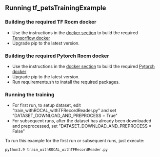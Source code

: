 ## Running tf_petsTrainingExample

### Building the required TF Rocm docker
* Use the instructions in the [docker section](https://github.com/GPUOpen-ProfessionalCompute-Libraries/MIVisionX/tree/master/docker) to build the required [Tensorflow docker](https://github.com/GPUOpen-ProfessionalCompute-Libraries/MIVisionX/tree/master/docker/tensorflow)
* Upgrade pip to the latest version.

### Building the required Pytorch Rocm docker
* Use the instructions in the [docker section](https://github.com/GPUOpen-ProfessionalCompute-Libraries/MIVisionX/tree/master/docker) to build the required [Pytorch docker](https://github.com/GPUOpen-ProfessionalCompute-Libraries/MIVisionX/tree/master/docker/pytorch)
* Upgrade pip to the latest version.
* Run requirements.sh to install the required packages.

### Running the training

* For first run, to setup dataset, edit "train_withROCAL_withTFRecordReader.py" and set "DATASET_DOWNLOAD_AND_PREPROCESS = True"
* For subsequent runs, after the dataset has already been downloaded and preprocessed, set "DATASET_DOWNLOAD_AND_PREPROCESS = False"

To run this example for the first run or subsequent runs, just execute:
```
python3.9 train_withROCAL_withTFRecordReader.py
```
